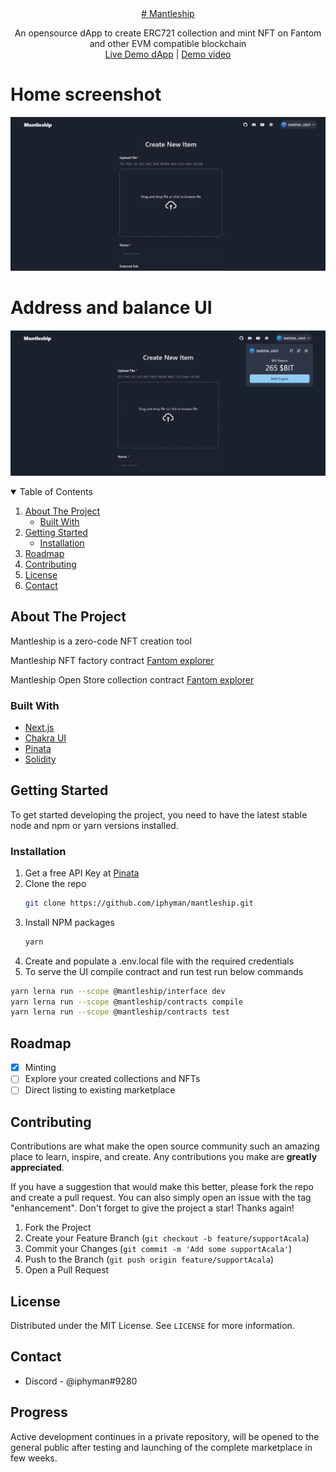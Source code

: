 <div align="center">
  <a href="https://mantleship.vercel.app/">
    # Mantleship
  </a>
  <p align="center">
    An opensource dApp to create ERC721 collection and mint NFT on Fantom and other EVM compatible blockchain
    <br />
    <a href="https://mantleship.vercel.app/">Live Demo dApp</a> |
    <a href="https://vimeo.com/806104800">Demo video</a>
  </p>
</div>

# Home screenshot

![Create Page](./docs/snapshot-1.png)

# Address and balance UI

![Create Page](./docs/snapshot-2.png)

<!-- TABLE OF CONTENTS -->
<details open>
  <summary>Table of Contents</summary>
  <ol>
    <li>
      <a href="#about-the-project">About The Project</a>
      <ul>
        <li><a href="#built-with">Built With</a></li>
      </ul>
    </li>
    <li>
      <a href="#getting-started">Getting Started</a>
      <ul>
        <li><a href="#installation">Installation</a></li>
      </ul>
    </li>
    <li><a href="#roadmap">Roadmap</a></li>
    <li><a href="#contributing">Contributing</a></li>
    <li><a href="#license">License</a></li>
    <li><a href="#contact">Contact</a></li>
  </ol>
</details>

<!-- ABOUT THE PROJECT -->

## About The Project

<!-- [![Product Name Screen Shot][product-screenshot]](https://example.com) -->

Mantleship is a zero-code NFT creation tool

Mantleship NFT factory contract [Fantom explorer](https://testnet.ftmscan.com/tx/0x43841c0835b92ec6ad22ee0da9009a132da7e35de8a9d6fae68e492e1c59eca8)

Mantleship Open Store collection contract [Fantom explorer](https://testnet.ftmscan.com/tx/0x9d94cc70632f7f97d22bcddd8cf358f0f688a3d2e640ce42e414bf6f85081224)

### Built With

- [Next.js](https://nextjs.org/)
- [Chakra UI](https://chakra-ui.com/)
- [Pinata](https://pinata.cloud)
- [Solidity](https://soliditylang.org/)

<!-- GETTING STARTED -->

## Getting Started

To get started developing the project, you need to have the latest stable node and npm or yarn versions installed.

### Installation

1. Get a free API Key at [Pinata](https://www.pinata.cloud/)
2. Clone the repo
   ```sh
   git clone https://github.com/iphyman/mantleship.git
   ```
3. Install NPM packages
   ```sh
   yarn
   ```
4. Create and populate a .env.local file with the required credentials
5. To serve the UI compile contract and run test run below commands

```sh
yarn lerna run --scope @mantleship/interface dev
yarn lerna run --scope @mantleship/contracts compile
yarn lerna run --scope @mantleship/contracts test
```

## Roadmap

- [x] Minting
- [ ] Explore your created collections and NFTs
- [ ] Direct listing to existing marketplace

## Contributing

Contributions are what make the open source community such an amazing place to learn, inspire, and create. Any contributions you make are **greatly appreciated**.

If you have a suggestion that would make this better, please fork the repo and create a pull request. You can also simply open an issue with the tag "enhancement".
Don't forget to give the project a star! Thanks again!

1. Fork the Project
2. Create your Feature Branch (`git checkout -b feature/supportAcala`)
3. Commit your Changes (`git commit -m 'Add some supportAcala'`)
4. Push to the Branch (`git push origin feature/supportAcala`)
5. Open a Pull Request

<!-- LICENSE -->

## License

Distributed under the MIT License. See `LICENSE` for more information.

## Contact

- Discord - @iphyman#9280

## Progress

Active development continues in a private repository, will be opened to the general public after testing and launching of the complete marketplace in few weeks.
